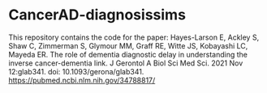 # CancerAD-diagnosissims

This repository contains the code for the paper: Hayes-Larson E, Ackley S, Shaw C, Zimmerman S, Glymour MM, Graff RE, Witte JS, Kobayashi LC, Mayeda ER. The role of dementia diagnostic delay in understanding the inverse cancer-dementia link. J Gerontol A Biol Sci Med Sci. 2021 Nov 12:glab341. doi: 10.1093/gerona/glab341. https://pubmed.ncbi.nlm.nih.gov/34788817/
